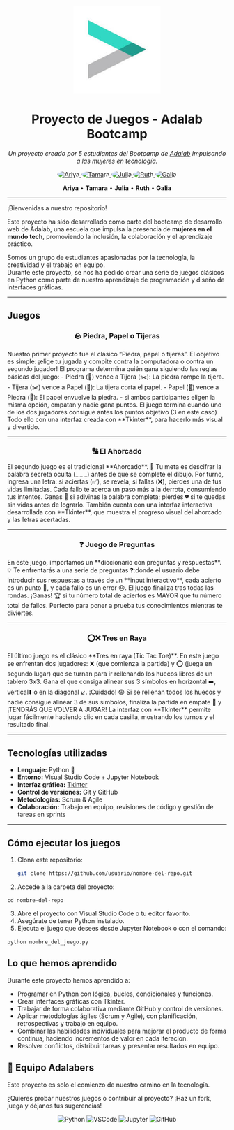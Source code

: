 <p align="center">
<img src="assets/logo-adalab.png" alt="Adalab Logo" width="200"/>
</p>

<h1 align="center"> Proyecto de Juegos - Adalab Bootcamp </h1>

<p align="center">
  <em>Un proyecto creado por 5 estudiantes del Bootcamp de <a href="https://adalab.es">Adalab</a> Impulsando a las mujeres en tecnología.</em>
  

</p>

<p align="center">
  <a href="https://github.com/ariyabritez">
    <img src="https://github.com/ariyabritez.png" width="80" height="80" style="border-radius:50%;" alt="Ariya"/>
  </a>
  <a href="https://github.com/TamDb22">
    <img src="https://github.com/TamDb22.png" width="80" height="80" style="border-radius:50%;" alt="Tamara"/>
  </a>
  <a href="https://github.com/juliaisidroj">
    <img src="https://github.com/juliaisidroj.png" width="80" height="80" style="border-radius:50%;" alt="Julia"/>
  </a>
  <a href="https://github.com/Ruthpsegovia">
    <img src="https://github.com/Ruthpsegovia.png" width="80" height="80" style="border-radius:50%;" alt="Ruth"/>
  </a>
  <a href="https://github.com/galiaisabel">
    <img src="https://github.com/galiaisabel.png" width="80" height="80" style="border-radius:50%;" alt="Galia"/>
  </a>
</p>

<p align="center">
  <b>Ariya</b> • <b>Tamara</b> • <b>Julia</b> • <b>Ruth</b> • <b>Galia</b>
</p>




---

¡Bienvenidas a nuestro repositorio! 
  
Este proyecto ha sido desarrollado como parte del bootcamp de desarrollo web de Adalab, una escuela que impulsa la presencia de **mujeres en el mundo tech**, promoviendo la inclusión, la colaboración y el aprendizaje práctico.  

Somos un grupo de estudiantes apasionadas por la tecnología, la creatividad y el trabajo en equipo.  
Durante este proyecto, se nos ha pedido crear una serie de juegos clásicos en Python como parte de nuestro aprendizaje de programación y diseño de interfaces gráficas.  

---

## Juegos 

<h3 align="center"> 🪨 Piedra, Papel o Tijeras </h3>
Nuestro primer proyecto fue el clásico “Piedra, papel o tijeras”.  
El objetivo es simple: ¡elige tu jugada y compite contra la computadora o contra un segundo jugador!  
El programa determina quién gana siguiendo las reglas básicas del juego:
- Piedra (🗿) vence a Tijera (✂️): La piedra rompe la tijera.
- Tijera (✂️) vence a Papel (📄): La tijera corta el papel.
- Papel (📄) vence a Piedra (🗿): El papel envuelve la piedra.
- si ambos participantes eligen la misma opción, empatan y nadie gana puntos.
El juego termina cuando uno de los dos jugadores consigue antes los puntos objetivo (3 en este caso)
Todo ello con una interfaz creada con **Tkinter**, para hacerlo más visual y divertido.

---

<h3 align="center"> 🔠 El Ahorcado </h3>
El segundo juego es el tradicional **Ahorcado**.  
🧠 Tu meta es descifrar la palabra secreta oculta (_ _ _) antes de que se complete el dibujo. Por turno, ingresa una letra: si aciertas (✅), se revela; si fallas (❌), pierdes una de tus vidas limitadas. Cada fallo te acerca un paso más a la derrota, consumiendo tus intentos. Ganas 🎉 si adivinas la palabra completa; pierdes 💔 si te quedas sin vidas antes de lograrlo.
También cuenta con una interfaz interactiva desarrollada con **Tkinter**, que muestra el progreso visual del ahorcado y las letras acertadas.

---

<h3 align="center">❓ Juego de Preguntas </h3>
En este juego, importamos un **diccionario con preguntas y respuestas**.  
💡 Te enfrentarás a una serie de preguntas ❓:donde el usuario debe introducir sus respuestas a través de un **input interactivo**, cada acierto es un punto 🎉, y cada fallo es un error 😞. El juego finaliza tras todas las rondas. ¡Ganas! 🏆 si tu número total de aciertos es MAYOR que tu número total de fallos.
Perfecto para poner a prueba tus conocimientos mientras te diviertes.

---

<h3 align="center"> ⭕❌ Tres en Raya </h3>
El último juego es el clásico **Tres en raya (Tic Tac Toe)**.  
En este juego se enfrentan dos jugadores: ❌ (que comienza la partida) y  ⭕ (juega en segundo lugar) que se turnan para ir rellenando los huecos libres de un tablero 3x3. Gana el que consiga alinear sus 3 símbolos en horizontal ➡️, vertical⬇️ o en la diagonal ↙️. ¡Cuidado! 😨 Si se rellenan todos los huecos y nadie consigue alinear 3 de sus símbolos, finaliza la partida en empate 🤝 y ¡TENDRÁS QUE VOLVER A JUGAR!
La interfaz con **Tkinter** permite jugar fácilmente haciendo clic en cada casilla, mostrando los turnos y el resultado final.

---

## Tecnologías utilizadas

- **Lenguaje:** Python 🐍  
- **Entorno:** Visual Studio Code + Jupyter Notebook  
- **Interfaz gráfica:** [Tkinter](https://tkdocs.com/tutorial/index.html)  
- **Control de versiones:** Git y GitHub  
- **Metodologías:** Scrum & Agile  
- **Colaboración:** Trabajo en equipo, revisiones de código y gestión de tareas en sprints  

---

## Cómo ejecutar los juegos

1. Clona este repositorio:  
   ```bash
   git clone https://github.com/usuario/nombre-del-repo.git
2. Accede a la carpeta del proyecto:
  ```
  cd nombre-del-repo
  ```
3. Abre el proyecto con Visual Studio Code o tu editor favorito.
4. Asegúrate de tener Python instalado.
5. Ejecuta el juego que desees desde Jupyter Notebook o con el comando:
  ```
  python nombre_del_juego.py
  ```

## Lo que hemos aprendido

Durante este proyecto hemos aprendido a:

- Programar en Python con lógica, bucles, condicionales y funciones.
- Crear interfaces gráficas con Tkinter.
- Trabajar de forma colaborativa mediante GitHub y control de versiones.
- Aplicar metodologías ágiles (Scrum y Agile), con planificación, retrospectivas y trabajo en equipo.
- Combinar las habilidades individuales para mejorar el producto de forma continua, haciendo incrementos de valor en cada iteracion.
- Resolver conflictos, distribuir tareas y presentar resultados en equipo.

## 💜 Equipo Adalabers

Este proyecto es solo el comienzo de nuestro camino en la tecnología. 

¿Quieres probar nuestros juegos o contribuir al proyecto?
¡Haz un fork, juega y déjanos tus sugerencias! 

<p align="center">
  <img src="https://cdn.jsdelivr.net/gh/devicons/devicon/icons/python/python-original.svg" alt="Python" width="50" height="50"/>
  <img src="https://cdn.jsdelivr.net/gh/devicons/devicon/icons/vscode/vscode-original.svg" alt="VSCode" width="50" height="50"/>
  <img src="https://cdn.jsdelivr.net/gh/devicons/devicon/icons/jupyter/jupyter-original.svg" alt="Jupyter" width="50" height="50"/>
  <img src="https://cdn.jsdelivr.net/gh/devicons/devicon/icons/github/github-original.svg" alt="GitHub" width="50" height="50"/>
</p>


